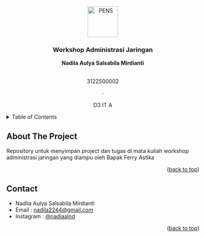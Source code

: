 <a name="readme-top"></a>

<!-- PROJECT LOGO -->
<br />
<div align="center">
  <a href="https://github.com/othneildrew/Best-README-Template">
    <img src="(https://upload.wikimedia.org/wikipedia/id/4/44/Logo_PENS.png)" alt="PENS" width="80" height="80">
  </a>

  <h3 align="center">Workshop Administrasi Jaringan</h3>

  <p align="center">
    <strong>Nadila Aulya Salsabila Mirdianti</strong>
    <br />
    <br />
    <p>3122500002</p> · <p>D3 IT A</p>
  </p>
</div>



<!-- TABLE OF CONTENTS -->
<details>
  <summary>Table of Contents</summary>
  <ol>
    <li>
      <a href="#about-the-project">About The Project</a>
    <li><a href="#contact">Contact</a></li>
  </ol>
</details>

<!-- ABOUT THE PROJECT -->
## About The Project

Repository untuk menyimpan project dan tugas di mata kuliah workshop administrasi jaringan yang diampu oleh Bapak Ferry Astika

<p align="right">(<a href="#readme-top">back to top</a>)</p>

<!-- CONTACT -->
## Contact

- Nadila Aulya Salsabila Mirdianti
- Email : nadila2244@gmail.com
- Instagram : [@nadiaalnd](https://instagram.com/nadiaalnd)

<p align="right">(<a href="#readme-top">back to top</a>)</p>
